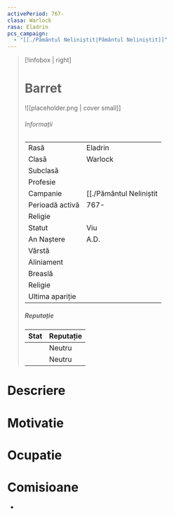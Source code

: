 ```yaml
---
activePeriod: 767-
clasa: Warlock
rasa: Eladrin
pcs_campaign:
  - "[[./Pământul Neliniștit|Pământul Neliniștit]]"
---
```


> [!infobox | right]
> # Barret
> ![[placeholder.png | cover small]]
> ###### Informații
> |  |   |
> | ---- | ---- |
> | Rasă | Eladrin |
> | Clasă | Warlock |
> | Subclasă |  |
> | Profesie |  |
> | Campanie |  [[./Pământul Neliniștit|Pământul Neliniștit]] |
> | Perioadă activă |  767- |
> | Religie |   |
> | Statut | Viu | 
> | An Naștere |  A.D. |
> | Vârstă |  |
> | Aliniament |  |
> | Breaslă |  |
> | Religie |  |
> | Ultima apariție |  |
> ##### Reputație
> | Stat |  Reputație |
> | ---- |  --- |
> |  |  Neutru |
> |  |  Neutru |
# Descriere
# Motivatie
# Ocupatie
# Comisioane
<div><ul class="dataview list-view-ul"><li><span></span></li></ul></div>

